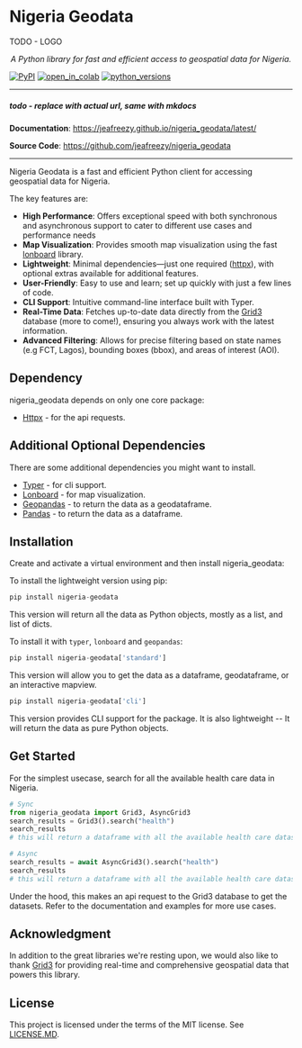 # Nigeria Geodata

TODO - LOGO

<p align="center">
    <em> A Python library for fast and efficient access to geospatial data for Nigeria.</em>
</p>

[![PyPI][pypi_badge]][pypi_link]
[![open_in_colab][colab_badge]][colab_notebook_link]
[![python_versions][supported_python_versions_badge]][pypi_link]

[pypi_badge]: https://img.shields.io/pypi/v/nigeria_geodata?color=%2334D058&label=pypi%20package
[pypi_link]: https://pypi.org/project/nigeria_geodata/
[colab_badge]: https://colab.research.google.com/assets/colab-badge.svg
[colab_notebook_link]: https://colab.research.google.com/github/jeafreezy/nigeria_geodata/blob/main
[supported_python_versions_badge]: https://img.shields.io/pypi/pyversions/fastapi.svg?color=%2334D058

---

##### todo - replace with actual url, same with mkdocs

**Documentation**: <a href="https://jeafreezy.github.io/nigeria_geodata/latest/" target="_blank">https://jeafreezy.github.io/nigeria_geodata/latest/</a>

**Source Code**: <a href="https://github.com/jeafreezy/nigeria_geodata" target="_blank">https://github.com/jeafreezy/nigeria_geodata</a>

---

Nigeria Geodata is a fast and efficient Python client for accessing geospatial data for Nigeria.

The key features are:

- **High Performance**: Offers exceptional speed with both synchronous and asynchronous support to cater to different use cases and performance needs
- **Map Visualization**: Provides smooth map visualization using the fast [lonboard](https://developmentseed.org/lonboard/latest/) library.
- **Lightweight**: Minimal dependencies—just one required ([httpx](https://www.python-httpx.org/)), with optional extras available for additional features.
- **User-Friendly**: Easy to use and learn; set up quickly with just a few lines of code.
- **CLI Support**: Intuitive command-line interface built with Typer.
- **Real-Time Data**: Fetches up-to-date data directly from the [Grid3](https://grid3.org/) database (more to come!), ensuring you always work with the latest information.
- **Advanced Filtering**: Allows for precise filtering based on state names (e.g FCT, Lagos), bounding boxes (bbox), and areas of interest (AOI).

## Dependency

nigeria_geodata depends on only one core package:

- [Httpx](https://www.python-httpx.org/) - for the api requests.

## Additional Optional Dependencies

There are some additional dependencies you might want to install.

- [Typer](https://typer.tiangolo.com/) - for cli support.
- [Lonboard](https://developmentseed.org/lonboard/latest/) - for map visualization.
- [Geopandas](https://geopandas.org/en/stable/) - to return the data as a geodataframe.
- [Pandas](https://pandas.pydata.org/) - to return the data as a dataframe.

## Installation

Create and activate a virtual environment and then install nigeria_geodata:

To install the lightweight version using pip:

```py
pip install nigeria-geodata
```

This version will return all the data as Python objects, mostly as a list, and list of dicts.

To install it with `typer`, `lonboard` and `geopandas`:

```py
pip install nigeria-geodata['standard']
```

This version will allow you to get the data as a dataframe, geodataframe, or an interactive mapview.

```py
pip install nigeria-geodata['cli']
```

This version provides CLI support for the package. It is also lightweight -- It will return the data as pure Python objects.

## Get Started

For the simplest usecase, search for all the available health care data in Nigeria.

```py
# Sync
from nigeria_geodata import Grid3, AsyncGrid3
search_results = Grid3().search("health")
search_results
# this will return a dataframe with all the available health care datasets.

# Async
search_results = await AsyncGrid3().search("health")
search_results
# this will return a dataframe with all the available health care datasets.
```

Under the hood, this makes an api request to the Grid3 database to get the datasets. Refer to the documentation and examples for more use cases.

## Acknowledgment

In addition to the great libraries we're resting upon, we would also like to thank [Grid3](https://grid3.org/) for providing real-time and comprehensive geospatial data that powers this library.

## License

This project is licensed under the terms of the MIT license. See [LICENSE.MD](https://github.com/jeafreezy/nigeria_geodata?tab=License-1-ov-file).
